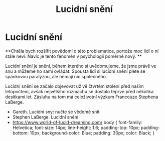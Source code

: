 ﻿---
title: Lucidní snění
---
# Lucidní snění

**Chtěla bych rozšířit povědomí o této problematice, portože moc lidí o ní stále neví. Navíc je tento fenomén v psychologii poměrně nový. **

Lucidní snění je snění, během kterého si uvědomujeme, že jsme právě ve snu a můžeme ho sami ovládat. Spousta lidí si lucidní snění plete se spánkovou paralýzou, ale nemají nic společného. 

Lucidní snění se začalo objevovat už vě čtvrtém stolení před naším letopočtem, avšak největšího rozmachu se dostalo teprve před několika desítkami let. Zásluhu na tom má celoživotní výzkum Francouze Stephena LaBerge.

+ Gareth. Lucidní sny: nučte se vědomě snít
+ Stephen LaBerge. Lucidní snění
+ https://www.world-of-lucid-dreaming.com/
body {
  font-family: Helvetica;
  font-size: 14px;
  line-height: 1.6;
  padding-top: 10px;
  padding-bottom: 10px;
  background-color: Blue;
  padding: 30px;
  color: Black;
}